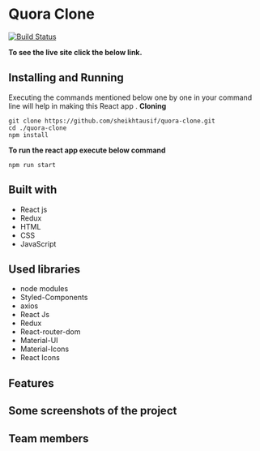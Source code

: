 # Quora Clone

[![Build Status](https://travis-ci.org/joemccann/dillinger.svg?branch=master)](https://travis-ci.org/joemccann/dillinger)


**To see the live site click the below link.**



## Installing and Running

Executing the commands mentioned below one by one in your command line will help in making this React app .
**Cloning**

```
git clone https://github.com/sheikhtausif/quora-clone.git
cd ./quora-clone
npm install
```

**To run the react app execute below command**

```
npm run start
```

## Built with
<ul>
  <li>React js</li>
  <li>Redux</li>
  <li>HTML</li>
  <li>CSS</li>
  <li>JavaScript</li>
</ul>

## Used libraries
<ul>
  <li>node modules</li>
  <li>Styled-Components</li>
  <li>axios</li>
  <li>React Js</li>
  <li>Redux</li>
  <li>React-router-dom</li>
  <li>Material-UI</li>
  <li>Material-Icons</li>
  <li>React Icons</li>
</ul>

## Features
<!-- <ul>
  <li>Signin/Signup</li>
  <li>Hotel search across world's cities</li>
  <li>Hotel Booking</li>
  <li>Filter hotels list by their ratings, hotel name and price etc.</li>
</ul> -->

  
## Some screenshots of the project
<!-- <img src="./Screenshots/Home1.png" />
<img src="./Screenshots/Home2.png" />
<img src="./Screenshots/HotelLists.png" />
<img src="./Screenshots/HotelList1.png" />
<img src="./Screenshots/RoomDetails.png" />
<img src="./Screenshots/RoomReserve.png" />
<img src="./Screenshots/HotelRoomImages.png" />
<img src="./Screenshots/Signin.png" />
<img src="./Screenshots/Sign_up.png" />
 -->
## Team members
<!-- <ul>
  <li>Chandan Gupta</li>
    <ul>
      <li>Gmail (gupta.chandan1499@gmail.com)</li>
      <li>Github <a href="https://github.com/chandan1499">https://github.com/chandan1499</a></li>
    </ul>
  <li>Aditya Kumar</li>
    <ul>
      <li>Gmail (onlyaditya001@gmail.com)</li>
      <li>Github <a href="https://github.com/onlyaditya">https://github.com/onlyaditya</a></li>
    </ul>
  <li>Mohd Tausif</li>
    <ul>
      <li>Gmail (mohammadtausif14@gmail.com)</li>
      <li>Github <a href="https://github.com/sheikhtausif">https://github.com/sheikhtausif</a></li>
    </ul>
  <li>Millind</li>
    <ul>
      <li>Gmail (milinddev1011@gmail.com)</li>
      <li>Github <a href="https://github.com/Milind-dev">https://github.com/Milind-dev</a></li>
    </ul>
</ul>

## Read project blog
<a href="https://chandan1499.hashnode.dev/travelocity-clone">Travelocity_clone blog</a>
 -->
